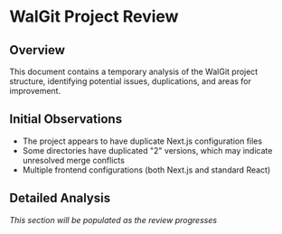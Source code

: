 # WalGit Project Review

## Overview
This document contains a temporary analysis of the WalGit project structure, identifying potential issues, duplications, and areas for improvement.

## Initial Observations
- The project appears to have duplicate Next.js configuration files
- Some directories have duplicated "2" versions, which may indicate unresolved merge conflicts
- Multiple frontend configurations (both Next.js and standard React)

## Detailed Analysis
_This section will be populated as the review progresses_
